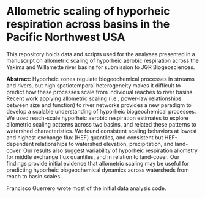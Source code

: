 # Allometric scaling of hyporheic respiration across basins in the Pacific Northwest USA

This repository holds data and scripts used for the analyses presented in a manuscript on allometric scaling of hyporheic aerobic respiration across the Yakima and Willamette river basins for submission to JGR Biogeosciences. 

<b>Abstract:</b> Hyporheic zones regulate biogeochemical processes in streams and rivers, but high spatiotemporal heterogeneity makes it difficult to predict how these processes scale from individual reaches to river basins. Recent work applying allometric scaling (i.e., power-law relationships between size and function) to river networks provides a new paradigm to develop a scalable understanding of hyporheic biogeochemical processes. We used reach-scale hyporheic aerobic respiration estimates to explore allometric scaling patterns across two basins, and related these patterns to watershed characteristics. We found consistent scaling behaviors at lowest and highest exchange flux (HEF) quantiles, and consistent but HEF-dependent relationships to watershed elevation, precipitation, and land-cover. Our results also suggest variability of hyporheic respiration allometry for middle exchange flux quantiles, and in relation to land-cover. Our findings provide initial evidence that allometric scaling may be useful for predicting hyporheic biogeochemical dynamics across watersheds from reach to basin scales.

Francisco Guerrero wrote most of the initial data analysis code.
